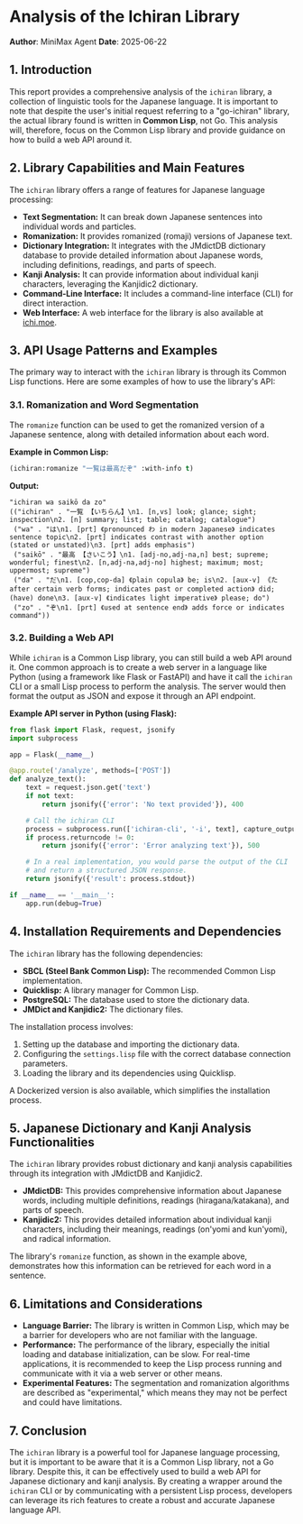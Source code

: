 # Analysis of the Ichiran Library

**Author**: MiniMax Agent
**Date**: 2025-06-22

## 1. Introduction

This report provides a comprehensive analysis of the `ichiran` library, a collection of linguistic tools for the Japanese language. It is important to note that despite the user's initial request referring to a "go-ichiran" library, the actual library found is written in **Common Lisp**, not Go. This analysis will, therefore, focus on the Common Lisp library and provide guidance on how to build a web API around it.

## 2. Library Capabilities and Main Features

The `ichiran` library offers a range of features for Japanese language processing:

*   **Text Segmentation:** It can break down Japanese sentences into individual words and particles.
*   **Romanization:** It provides romanized (romaji) versions of Japanese text.
*   **Dictionary Integration:** It integrates with the JMdictDB dictionary database to provide detailed information about Japanese words, including definitions, readings, and parts of speech.
*   **Kanji Analysis:** It can provide information about individual kanji characters, leveraging the Kanjidic2 dictionary.
*   **Command-Line Interface:** It includes a command-line interface (CLI) for direct interaction.
*   **Web Interface:** A web interface for the library is also available at [ichi.moe](https://ichi.moe).

## 3. API Usage Patterns and Examples

The primary way to interact with the `ichiran` library is through its Common Lisp functions. Here are some examples of how to use the library's API:

### 3.1. Romanization and Word Segmentation

The `romanize` function can be used to get the romanized version of a Japanese sentence, along with detailed information about each word.

**Example in Common Lisp:**

```lisp
(ichiran:romanize "一覧は最高だぞ" :with-info t)
```

**Output:**

```
"ichiran wa saikō da zo"
(("ichiran" . "一覧 【いちらん】\n1. [n,vs] look; glance; sight; inspection\n2. [n] summary; list; table; catalog; catalogue")
 ("wa" . "は\n1. [prt] 《pronounced わ in modern Japanese》 indicates sentence topic\n2. [prt] indicates contrast with another option (stated or unstated)\n3. [prt] adds emphasis")
 ("saikō" . "最高 【さいこう】\n1. [adj-no,adj-na,n] best; supreme; wonderful; finest\n2. [n,adj-na,adj-no] highest; maximum; most; uppermost; supreme")
 ("da" . "だ\n1. [cop,cop-da] 《plain copula》 be; is\n2. [aux-v] 《た after certain verb forms; indicates past or completed action》 did; (have) done\n3. [aux-v] 《indicates light imperative》 please; do")
 ("zo" . "ぞ\n1. [prt] 《used at sentence end》 adds force or indicates command"))
```

### 3.2. Building a Web API

While `ichiran` is a Common Lisp library, you can still build a web API around it. One common approach is to create a web server in a language like Python (using a framework like Flask or FastAPI) and have it call the `ichiran` CLI or a small Lisp process to perform the analysis. The server would then format the output as JSON and expose it through an API endpoint.

**Example API server in Python (using Flask):**

```python
from flask import Flask, request, jsonify
import subprocess

app = Flask(__name__)

@app.route('/analyze', methods=['POST'])
def analyze_text():
    text = request.json.get('text')
    if not text:
        return jsonify({'error': 'No text provided'}), 400

    # Call the ichiran CLI
    process = subprocess.run(['ichiran-cli', '-i', text], capture_output=True, text=True)
    if process.returncode != 0:
        return jsonify({'error': 'Error analyzing text'}), 500

    # In a real implementation, you would parse the output of the CLI
    # and return a structured JSON response.
    return jsonify({'result': process.stdout})

if __name__ == '__main__':
    app.run(debug=True)

```

## 4. Installation Requirements and Dependencies

The `ichiran` library has the following dependencies:

*   **SBCL (Steel Bank Common Lisp):** The recommended Common Lisp implementation.
*   **Quicklisp:** A library manager for Common Lisp.
*   **PostgreSQL:** The database used to store the dictionary data.
*   **JMDict and Kanjidic2:** The dictionary files.

The installation process involves:

1.  Setting up the database and importing the dictionary data.
2.  Configuring the `settings.lisp` file with the correct database connection parameters.
3.  Loading the library and its dependencies using Quicklisp.

A Dockerized version is also available, which simplifies the installation process.

## 5. Japanese Dictionary and Kanji Analysis Functionalities

The `ichiran` library provides robust dictionary and kanji analysis capabilities through its integration with JMdictDB and Kanjidic2.

*   **JMdictDB:** This provides comprehensive information about Japanese words, including multiple definitions, readings (hiragana/katakana), and parts of speech.
*   **Kanjidic2:** This provides detailed information about individual kanji characters, including their meanings, readings (on'yomi and kun'yomi), and radical information.

The library's `romanize` function, as shown in the example above, demonstrates how this information can be retrieved for each word in a sentence.

## 6. Limitations and Considerations

*   **Language Barrier:** The library is written in Common Lisp, which may be a barrier for developers who are not familiar with the language.
*   **Performance:** The performance of the library, especially the initial loading and database initialization, can be slow. For real-time applications, it is recommended to keep the Lisp process running and communicate with it via a web server or other means.
*   **Experimental Features:** The segmentation and romanization algorithms are described as "experimental," which means they may not be perfect and could have limitations.

## 7. Conclusion

The `ichiran` library is a powerful tool for Japanese language processing, but it is important to be aware that it is a Common Lisp library, not a Go library. Despite this, it can be effectively used to build a web API for Japanese dictionary and kanji analysis. By creating a wrapper around the `ichiran` CLI or by communicating with a persistent Lisp process, developers can leverage its rich features to create a robust and accurate Japanese language API.
